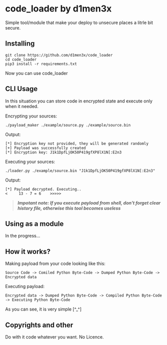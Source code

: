 # code_loader by d1men3x

Simple tool/module that make your deploy to unsecure places a litrle bit secure.


## Installing

```shell
git clone https://github.com/d1men3x/code_loader
cd code_loader
pip3 install -r requirements.txt
```

Now you can use code_loader


## CLI Usage

In this situation you can store code in encrypted state and execute only when it needed.

Encrypting your sources:

```shell
./payload_maker ./example/source.py ./example/source.bin
```

Output:

```shell
[*] Encryption key not provided, they will be generated randomly
[+] Payload was successfully created
[*] Encryption key: J1k1DpfLjOK50P419gfXP8lX1N[:E2n3

```

Executing your sources:

```shell
./loader.py ./example/source.bin "J1k1DpfLjOK50P419gfXP8lX1N[:E2n3"
```

Output:

```shell
[*] Payload decrypted. Executing..
<     13 - 7 = 6    >>>>>

```

> ***Impotant note: If you execute payload from shell, don't forget clear history file, otherwise this tool becomes useless***



## Using as a module

In the progress...


## How it works?

Making payload from your code looking like this:

`Source Code -> Comiled Python Byte-Code -> Dumped Python Byte-Code -> Encrypted data`

Executing payload:

`Encrypted data -> Dumped Python Byte-Code -> Compiled Python Byte-Code -> Executing Python Byte-Code`

As you can see, it is very simple [^_^]


## Copyrights and other

Do with it code whatever you want. No Licence.
